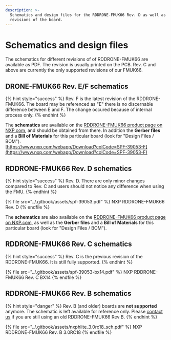 ```yaml
---
description: >-
  Schematics and design files for the RDDRONE-FMUK66 Rev. D as well as previous
  revisions of the board.
---
```


# Schematics and design files

The schematics for different revisions of of RDDRONE-FMUK66 are available as PDF. The revision is usually printed on the PCB.  Rev. C and above are currently the only supported revisions of our FMUK66.



## DRONE-FMUK66 Rev. E/F schematics

{% hint style="success" %}
Rev. F is the latest revision of the RDDRONE-FMUK66. The board may be referenced as "E" there is no discernable difference between E and F. The change occured because of internal process only.&#x20;
{% endhint %}

The **schematics** are available on the [RDDRONE-FMUK66 product page on NXP.com](https://www.nxp.com/design/designs/px4-robotic-drone-fmu-rddrone-fmuk66:RDDRONE-FMUK66#Design-Resources), and should be obtained from there. In addition the **Gerber files** and a **Bill of Materials** for this particular board (look for "Design Files / BOM").\
&#x20;[https://www.nxp.com/webapp/Download?colCode=SPF-39053-F](https://www.nxp.com/webapp/Download?colCode=SPF-39053-F)



## RDDRONE-FMUK66 Rev. D schematics

{% hint style="success" %}
Rev. D. There are only minor changes compared to Rev. C and users should not notice any difference when using the FMU.
{% endhint %}

{% file src="../.gitbook/assets/spf-39053.pdf" %}
NXP RDDRONE-FMUK66 Rev. D
{% endfile %}

The **schematics** are also available on the [RDDRONE-FMUK66 product page on NXP.com](https://www.nxp.com/design/designs/px4-robotic-drone-fmu-rddrone-fmuk66:RDDRONE-FMUK66#Design-Resources), as well as the **Gerber files** and a **Bill of Materials** for this particular board (look for "Design Files / BOM").

## RDDRONE-FMUK66 Rev. C schematics

{% hint style="success" %}
Rev. C is the previous revision of the RDDRONE-FMUK66. It is still fully supported.
{% endhint %}

{% file src="../.gitbook/assets/spf-39053-bx14.pdf" %}
NXP RDDRONE-FMUK66 Rev. C BX14
{% endfile %}

## RDDRONE-FMUK66 Rev. B schematics

{% hint style="danger" %}
Rev. B (and older) boards are **not supported** anymore. The schematic is left available for reference only. Please [contact us](../contact.md#contact-the-hovergames-team) if you are still using an old RDDRONE-FMUK66 Rev B.&#x20;
{% endhint %}

{% file src="../.gitbook/assets/nxphlite_3.0rc18_sch.pdf" %}
NXP RDDRONE-FMUK66 Rev. B 3.0RC18
{% endfile %}

